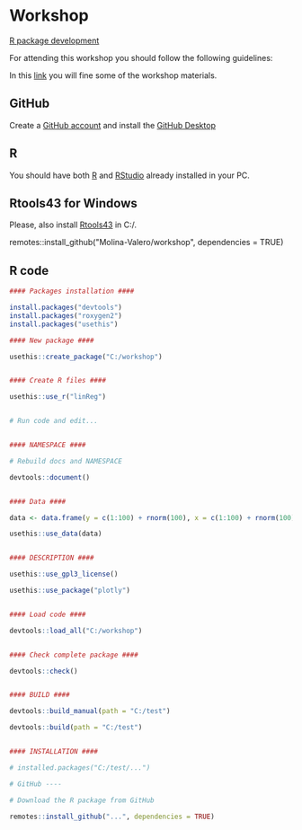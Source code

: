 # Workshop
[R package development](https://cran.r-project.org/doc/manuals/R-exts.html#Creating-R-packages)

For attending this workshop you should follow the following guidelines:

In this [link](https://posit.cloud/content/7829468) you will fine some of the workshop materials.

## GitHub

Create a [GitHub account](https://docs.github.com/en/get-started/start-your-journey/creating-an-account-on-github) and install the [GitHub Desktop](https://desktop.github.com/)

## R

You should have both [R](https://cran.r-project.org/) and [RStudio](https://posit.co/download/rstudio-desktop/) already installed in your PC.

## Rtools43 for Windows

Please, also install [Rtools43](https://cran.r-project.org/bin/windows/Rtools/rtools43/rtools.html) in C:/.

remotes::install_github("Molina-Valero/workshop", dependencies = TRUE)

## R code

```r
#### Packages installation ####

install.packages("devtools")
install.packages("roxygen2")
install.packages("usethis")

#### New package ####

usethis::create_package("C:/workshop")


#### Create R files ####

usethis::use_r("linReg")


# Run code and edit...


#### NAMESPACE ####

# Rebuild docs and NAMESPACE

devtools::document()


#### Data ####

data <- data.frame(y = c(1:100) + rnorm(100), x = c(1:100) + rnorm(100))

usethis::use_data(data)


#### DESCRIPTION ####

usethis::use_gpl3_license()

usethis::use_package("plotly")


#### Load code ####

devtools::load_all("C:/workshop")


#### Check complete package ####

devtools::check()


#### BUILD ####

devtools::build_manual(path = "C:/test")

devtools::build(path = "C:/test")


#### INSTALLATION ####

# installed.packages("C:/test/...")

# GitHub ----

# Download the R package from GitHub

remotes::install_github("...", dependencies = TRUE)
````
